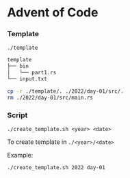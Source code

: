 # Advent of Code

### Template

`./template`

```bash
template
├── bin
│   └── part1.rs
└── input.txt
```

```bash
cp -r ./template/. ./2022/day-01/src/.
rm ./2022/day-01/src/main.rs
```

### Script

`./create_template.sh <year> <date>`

To create template in `./<year>/<date>`

Example:

```bash
./create_template.sh 2022 day-01
```
